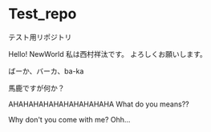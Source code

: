 # Test_repo
テスト用リポジトリ

Hello! NewWorld 私は西村祥汰です。
よろしくお願いします。

ばーか、バーカ、ba-ka

馬鹿ですが何か？

AHAHAHAHAHAHAHAHAHAHA
What do you means??


Why don't you come with me?
Ohh...